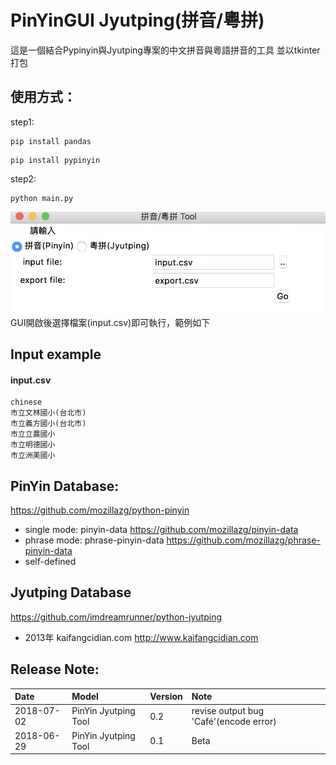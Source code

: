 PinYinGUI Jyutping(拼音/粵拼) 
==
這是一個結合Pypinyin與Jyutping專案的中文拼音與粵語拼音的工具
並以tkinter打包

使用方式：
--
step1:
```
pip install pandas
```
```
pip install pypinyin
```
step2:
```
python main.py
```

![demo](demo.png)
GUI開啟後選擇檔案(input.csv)即可執行，範例如下

Input example
--
#### input.csv
```
chinese
市立文林國小(台北市)
市立義方國小(台北市)
市立立農國小
市立明德國小
市立洲美國小
```


PinYin Database:
--
https://github.com/mozillazg/python-pinyin
- single mode: pinyin-data  https://github.com/mozillazg/pinyin-data
- phrase mode: phrase-pinyin-data https://github.com/mozillazg/phrase-pinyin-data
- self-defined


Jyutping Database
--
https://github.com/imdreamrunner/python-jyutping
- 2013年 kaifangcidian.com   http://www.kaifangcidian.com


Release Note:
--
| Date | Model | Version | Note|
| :-------- | :----- | :---------- | :---------- |
| 2018-07-02   | PinYin Jyutping Tool | 0.2 | revise output bug 'Café'(encode error)|
| 2018-06-29   | PinYin Jyutping Tool | 0.1 | Beta|
